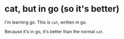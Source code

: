 # cat, but in go (so it's better)

I'm learning go.  This is `cat`, written in go.

Because it's in go, it's better than the normal `cat`.

